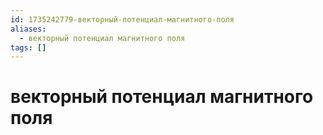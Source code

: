 ```yaml
---
id: 1735242779-векторный-потенциал-магнитного-поля
aliases:
  - векторный потенциал магнитного поля
tags: []
---
```


# векторный потенциал магнитного поля

